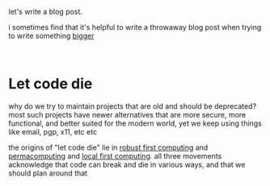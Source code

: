 let's write a blog post.

i sometimes find that it's helpful to write a throwaway blog post when trying to write something [bigger](https://github.com/pastagang/pastagang/edit/main/paper/readme.md)

<br>

# Let code die 


why do we try to maintain projects that are old and should be deprecated? most such projects have newer alternatives that are more secure, more functional, and better suited for the modern world, yet we keep using things like email, pgp, x11, etc etc

the origins of "let code die" lie in [robust first computing](https://andrewwalpole.com/blog/an-introduction-to-robust-first-computation/) and [permacomputing](https://permacomputing.net/permacomputing/) and [local first computing](https://www.inkandswitch.com/local-first/). all three movements acknowledge that code can break and die in various ways, and that we should plan around that